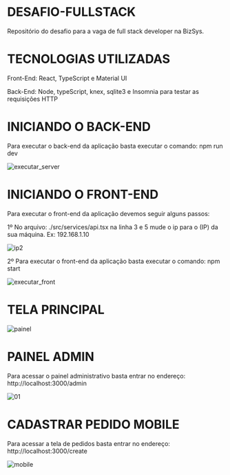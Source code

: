 # DESAFIO-FULLSTACK

Repositório do desafio para a vaga de full stack developer na BizSys.

# TECNOLOGIAS UTILIZADAS

Front-End: React, TypeScript e Material UI

Back-End: Node, typeScript, knex, sqlite3 e Insomnia para testar as requisições HTTP

# INICIANDO O BACK-END

Para executar o back-end da aplicação basta executar o comando: npm run dev

![executar_server](https://user-images.githubusercontent.com/45288456/89669485-eae86380-d8b5-11ea-87f2-c1305454a4c8.png)

# INICIANDO O FRONT-END

Para executar o front-end da aplicação devemos seguir alguns passos: 

1º No arquivo: ./src/services/api.tsx na linha 3 e 5 mude o ip para o (IP) da sua máquina. Ex: 192.168.1.10

![ip2](https://user-images.githubusercontent.com/45288456/89669491-eb80fa00-d8b5-11ea-8352-8a115bf83e1f.png)


2º Para executar o front-end da aplicação basta executar o comando: npm start

![executar_front](https://user-images.githubusercontent.com/45288456/89670866-4c113680-d8b8-11ea-902c-0be401bfe417.png)

# TELA PRINCIPAL

![painel](https://user-images.githubusercontent.com/45288456/89836981-593f5700-db3e-11ea-8773-b2478c440a05.png)

# PAINEL ADMIN

Para acessar o painel administrativo basta entrar no endereço: http://localhost:3000/admin

![01](https://user-images.githubusercontent.com/45288456/89669494-ec199080-d8b5-11ea-842a-01578324389b.png)

# CADASTRAR PEDIDO MOBILE
Para acessar a tela de pedidos basta entrar no endereço: http://localhost:3000/create

![mobile](https://user-images.githubusercontent.com/45288456/89669481-ea4fcd00-d8b5-11ea-9fca-1e4092a5cd33.jpg)




